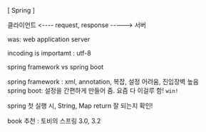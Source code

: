 [ Spring ]

클라이언트 <---- request, response -----> 서버

was: web application server

incoding is importamt : utf-8 

spring framework vs spring boot

spring framework : xml, annotation, 복잡, 설정 어려움, 진입장벽 높음 <br>
spring boot: 설정을 간편하게 만들어 줌. 요즘 다 이걸루 함! `win!`

spring 첫 실행 시, String, Map return 잘 되는지 확인! 

book 추천 : 토비의 스프링 3.0, 3.2
